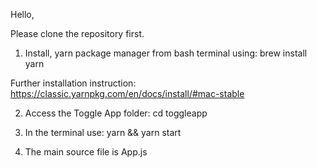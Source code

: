 Hello,

Please clone the repository first. 

1) Install, yarn package manager from bash terminal using: brew install yarn

Further installation instruction: https://classic.yarnpkg.com/en/docs/install/#mac-stable

2) Access the Toggle App folder: cd toggleapp

3) In the terminal use: yarn && yarn start

4) The main source file is App.js

